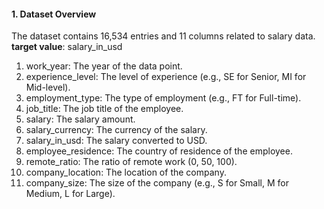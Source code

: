 #### 1. Dataset Overview
The dataset contains 16,534 entries and 11 columns related to salary data.
**target value**: salary_in_usd
1. work_year: The year of the data point.
2. experience_level: The level of experience (e.g., SE for Senior, MI for Mid-level).
3. employment_type: The type of employment (e.g., FT for Full-time).
4. job_title: The job title of the employee.
5. salary: The salary amount.
6. salary_currency: The currency of the salary.
7. salary_in_usd: The salary converted to USD.
8. employee_residence: The country of residence of the employee.
9. remote_ratio: The ratio of remote work (0, 50, 100).
10. company_location: The location of the company.
11. company_size: The size of the company (e.g., S for Small, M for Medium, L for Large).
